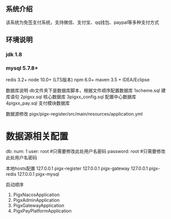 ## 系统介绍
该系统为免签支付系统，支持微信、支付宝、qq钱包、paypal等多种支付方式

## 环境说明
### jdk 1.8
### mysql 5.7.8+ 
redis 3.2+
node 10.0+ (LTS版本)
npm 6.0+
maven 3.5 +
IDEA/Eclipse

数据库说明
db文件夹下是数据库脚本，根据文件顺序配置数据库
1scheme.sql    建库语句
2pigxx.sql     核心数据库
3pigxx_config.sql  配置中心数据库
4pigxx_pay.sql   支付模块数据库

数据源修改
pigx/pigx-register/src/main/resources/application.yml
# 数据源相关配置
db:
  num: 1
  user: root      #只需要修改此处用户名密码
  password: root  #只需要修改此处用户名密码

本地hosts配置
127.0.0.1 pigx-register
127.0.0.1 pigx-gateway
127.0.0.1 pigx-redis
127.0.0.1 pigx-mysql


启动顺序
1. PigxNacosApplication   
2. PigxAdminApplication  
3. PigxGatewayApplication 
4. PigxPayPlatformApplication 
